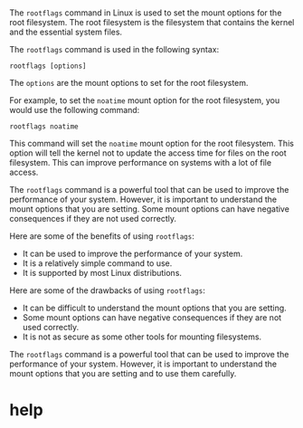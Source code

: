 # 

The `rootflags` command in Linux is used to set the mount options for the root filesystem. The root filesystem is the filesystem that contains the kernel and the essential system files.

The `rootflags` command is used in the following syntax:

```
rootflags [options]
```

The `options` are the mount options to set for the root filesystem.

For example, to set the `noatime` mount option for the root filesystem, you would use the following command:

```
rootflags noatime
```

This command will set the `noatime` mount option for the root filesystem. This option will tell the kernel not to update the access time for files on the root filesystem. This can improve performance on systems with a lot of file access.

The `rootflags` command is a powerful tool that can be used to improve the performance of your system. However, it is important to understand the mount options that you are setting. Some mount options can have negative consequences if they are not used correctly.

Here are some of the benefits of using `rootflags`:

* It can be used to improve the performance of your system.
* It is a relatively simple command to use.
* It is supported by most Linux distributions.

Here are some of the drawbacks of using `rootflags`:

* It can be difficult to understand the mount options that you are setting.
* Some mount options can have negative consequences if they are not used correctly.
* It is not as secure as some other tools for mounting filesystems.

The `rootflags` command is a powerful tool that can be used to improve the performance of your system. However, it is important to understand the mount options that you are setting and to use them carefully.




# help 

```

```
